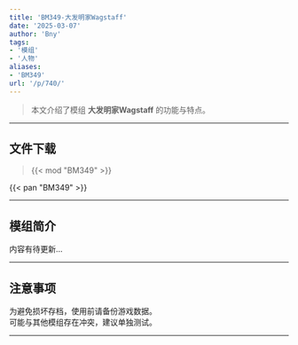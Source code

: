 ```yaml
---
title: 'BM349-大发明家Wagstaff'
date: '2025-03-07'
author: 'Bny'
tags:
- '模组'
- '人物'
aliases:
- 'BM349'
url: '/p/740/'
---
```


> 本文介绍了模组 **大发明家Wagstaff** 的功能与特点。

---

## 文件下载  

> {{< mod "BM349" >}}  

{{< pan "BM349" >}}  

---

## 模组简介

>  
内容有待更新...  

---

## 注意事项

>  
为避免损坏存档，使用前请备份游戏数据。  
可能与其他模组存在冲突，建议单独测试。  

---

